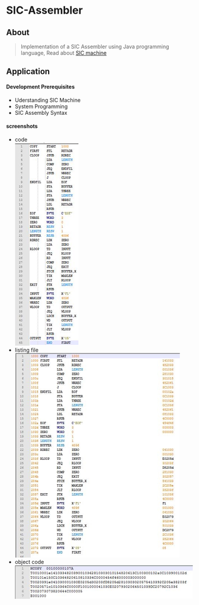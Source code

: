 # SIC-Assembler
## About
> Implementation of a SIC Assembler using Java programming language, Read about [SIC machine](https://en.wikipedia.org/wiki/Simplified_Instructional_Computer)
## Application
#### Development Prerequisites
* Uderstanding SIC Machine
* System Programming
* SIC Assembly Syntax
#### screenshots
* code<br/>
![try it now](https://github.com/MohamedMurad/SIC-Assembler/blob/master/screenshots/a1.JPG)<br/>
* listing file<br/>
![try it now](https://github.com/MohamedMurad/SIC-Assembler/blob/master/screenshots/a2.JPG)<br/>
* object code<br/>
![try it now](https://github.com/MohamedMurad/SIC-Assembler/blob/master/screenshots/a3.JPG)<br/>
